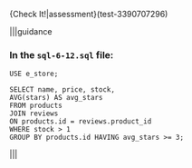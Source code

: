 {Check It!|assessment}(test-3390707296)


|||guidance
### In the `sql-6-12.sql` file:

```
USE e_store;

SELECT name, price, stock, 
AVG(stars) AS avg_stars 
FROM products 
JOIN reviews 
ON products.id = reviews.product_id 
WHERE stock > 1 
GROUP BY products.id HAVING avg_stars >= 3;
```

|||